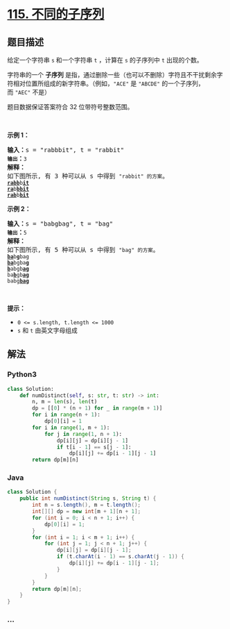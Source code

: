 # [115. 不同的子序列](https://leetcode-cn.com/problems/distinct-subsequences)



## 题目描述

<!-- 这里写题目描述 -->

<p>给定一个字符串 <code>s</code><strong> </strong>和一个字符串 <code>t</code> ，计算在 <code>s</code> 的子序列中 <code>t</code> 出现的个数。</p>

<p>字符串的一个 <strong>子序列</strong> 是指，通过删除一些（也可以不删除）字符且不干扰剩余字符相对位置所组成的新字符串。（例如，<code>"ACE"</code> 是 <code>"ABCDE"</code> 的一个子序列，而 <code>"AEC"</code> 不是）</p>

<p>题目数据保证答案符合 32 位带符号整数范围。</p>

<p> </p>

<p><strong>示例 1：</strong></p>

<pre>
<strong>输入：</strong>s = "rabbbit", t = "rabbit"<code>
<strong>输出</strong></code><strong>：</strong><code>3
</code><strong>解释：</strong>
如下图所示, 有 3 种可以从 s 中得到 <code>"rabbit" 的方案</code>。
<code><strong><u>rabb</u></strong>b<strong><u>it</u></strong></code>
<code><strong><u>ra</u></strong>b<strong><u>bbit</u></strong></code>
<code><strong><u>rab</u></strong>b<strong><u>bit</u></strong></code></pre>

<p><strong>示例 2：</strong></p>

<pre>
<strong>输入：</strong>s = "babgbag", t = "bag"
<code><strong>输出</strong></code><strong>：</strong><code>5
</code><strong>解释：</strong>
如下图所示, 有 5 种可以从 s 中得到 <code>"bag" 的方案</code>。 
<code><strong><u>ba</u></strong>b<u><strong>g</strong></u>bag</code>
<code><strong><u>ba</u></strong>bgba<strong><u>g</u></strong></code>
<code><u><strong>b</strong></u>abgb<strong><u>ag</u></strong></code>
<code>ba<u><strong>b</strong></u>gb<u><strong>ag</strong></u></code>
<code>babg<strong><u>bag</u></strong></code>
</pre>

<p> </p>

<p><strong>提示：</strong></p>

<ul>
	<li><code>0 <= s.length, t.length <= 1000</code></li>
	<li><code>s</code> 和 <code>t</code> 由英文字母组成</li>
</ul>


## 解法

<!-- 这里可写通用的实现逻辑 -->

<!-- tabs:start -->

### **Python3**

<!-- 这里可写当前语言的特殊实现逻辑 -->

```python
class Solution:
    def numDistinct(self, s: str, t: str) -> int:
        n, m = len(s), len(t)
        dp = [[0] * (n + 1) for _ in range(m + 1)]
        for i in range(n + 1):
            dp[0][i] = 1
        for i in range(1, m + 1):
            for j in range(1, n + 1):
                dp[i][j] = dp[i][j - 1]
                if t[i - 1] == s[j - 1]:
                    dp[i][j] += dp[i - 1][j - 1]  
        return dp[m][n]
```

### **Java**

<!-- 这里可写当前语言的特殊实现逻辑 -->

```java
class Solution {
    public int numDistinct(String s, String t) {
        int n = s.length(), m = t.length();
        int[][] dp = new int[m + 1][n + 1];
        for (int i = 0; i < n + 1; i++) {
            dp[0][i] = 1;
        }
        for (int i = 1; i < m + 1; i++) {
            for (int j = 1; j < n + 1; j++) {
                dp[i][j] = dp[i][j - 1];
                if (t.charAt(i - 1) == s.charAt(j - 1)) {
                    dp[i][j] += dp[i - 1][j - 1];
                }
            }
        }
        return dp[m][n];
    }
}
```

### **...**

```

```

<!-- tabs:end -->
